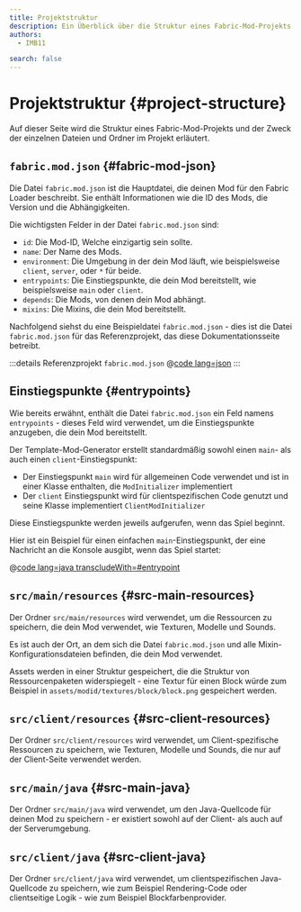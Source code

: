 ```yaml
---
title: Projektstruktur
description: Ein Überblick über die Struktur eines Fabric-Mod-Projekts.
authors:
  - IMB11

search: false
---
```


# Projektstruktur {#project-structure}

Auf dieser Seite wird die Struktur eines Fabric-Mod-Projekts und der Zweck der einzelnen Dateien und Ordner im Projekt erläutert.

## `fabric.mod.json` {#fabric-mod-json}

Die Datei `fabric.mod.json` ist die Hauptdatei, die deinen Mod für den Fabric Loader beschreibt. Sie enthält Informationen wie die ID des Mods, die Version und die Abhängigkeiten.

Die wichtigsten Felder in der Datei `fabric.mod.json` sind:

- `id`: Die Mod-ID, Welche einzigartig sein sollte.
- `name`: Der Name des Mods.
- `environment`: Die Umgebung in der dein Mod läuft, wie beispielsweise `client`, `server`, oder `*` für beide.
- `entrypoints`: Die Einstiegspunkte, die dein Mod bereitstellt, wie beispielsweise `main` oder `client`.
- `depends`: Die Mods, von denen dein Mod abhängt.
- `mixins`: Die Mixins, die dein Mod bereitstellt.

Nachfolgend siehst du eine Beispieldatei `fabric.mod.json` - dies ist die Datei `fabric.mod.json` für das Referenzprojekt, das diese Dokumentationsseite betreibt.

:::details Referenzprojekt `fabric.mod.json`
@[code lang=json](@/reference/1.21/src/main/resources/fabric.mod.json)
:::

## Einstiegspunkte {#entrypoints}

Wie bereits erwähnt, enthält die Datei `fabric.mod.json` ein Feld namens `entrypoints` - dieses Feld wird verwendet, um die Einstiegspunkte anzugeben, die dein Mod bereitstellt.

Der Template-Mod-Generator erstellt standardmäßig sowohl einen `main`- als auch einen `client`-Einstiegspunkt:

- Der Einstiegspunkt `main` wird für allgemeinen Code verwendet und ist in einer Klasse enthalten, die `ModInitializer` implementiert
- Der `client` Einstiegspunkt wird für clientspezifischen Code genutzt und seine Klasse implementiert `ClientModInitializer`

Diese Einstiegspunkte werden jeweils aufgerufen, wenn das Spiel beginnt.

Hier ist ein Beispiel für einen einfachen `main`-Einstiegspunkt, der eine Nachricht an die Konsole ausgibt, wenn das Spiel startet:

@[code lang=java transcludeWith=#entrypoint](@/reference/1.21/src/main/java/com/example/docs/FabricDocsReference.java)

## `src/main/resources` {#src-main-resources}

Der Ordner `src/main/resources` wird verwendet, um die Ressourcen zu speichern, die dein Mod verwendet, wie Texturen, Modelle und Sounds.

Es ist auch der Ort, an dem sich die Datei `fabric.mod.json` und alle Mixin-Konfigurationsdateien befinden, die dein Mod verwendet.

Assets werden in einer Struktur gespeichert, die die Struktur von Ressourcenpaketen widerspiegelt - eine Textur für einen Block würde zum Beispiel in `assets/modid/textures/block/block.png` gespeichert werden.

## `src/client/resources` {#src-client-resources}

Der Ordner `src/client/resources` wird verwendet, um Client-spezifische Ressourcen zu speichern, wie Texturen, Modelle und Sounds, die nur auf der Client-Seite verwendet werden.

## `src/main/java` {#src-main-java}

Der Ordner `src/main/java` wird verwendet, um den Java-Quellcode für deinen Mod zu speichern - er existiert sowohl auf der Client- als auch auf der Serverumgebung.

## `src/client/java` {#src-client-java}

Der Ordner `src/client/java` wird verwendet, um clientspezifischen Java-Quellcode zu speichern, wie zum Beispiel Rendering-Code oder clientseitige Logik - wie zum Beispiel Blockfarbenprovider.
